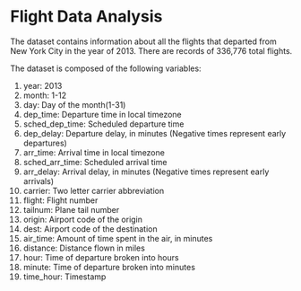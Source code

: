 # Flight Data Analysis

The dataset contains information about all the flights that departed from New York City in the year of 2013. There are records of 336,776 total flights.

The dataset is composed of the following variables:

1. year: 2013
2. month: 1-12
3. day: Day of the month(1-31)
4. dep_time: Departure time in local timezone
5. sched_dep_time: Scheduled departure time
6. dep_delay: Departure delay, in minutes (Negative times represent early departures)
7. arr_time: Arrival time in local timezone
8. sched_arr_time: Scheduled arrival time
9. arr_delay: Arrival delay, in minutes (Negative times represent early arrivals)
10. carrier: Two letter carrier abbreviation
11. flight: Flight number
12. tailnum: Plane tail number
13. origin: Airport code of the origin
14. dest: Airport code of the destination
15. air_time: Amount of time spent in the air, in minutes
16. distance: Distance flown in miles
17. hour: Time of departure broken into hours
18. minute: Time of departure broken into minutes
19. time_hour: Timestamp

